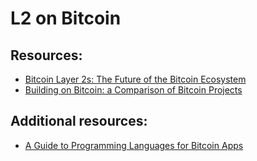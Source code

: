 # L2 on Bitcoin

## Resources:
* [Bitcoin Layer 2s: The Future of the Bitcoin Ecosystem](https://www.hiro.so/blog/bitcoin-layer-2s-the-future-of-the-bitcoin-ecosystem)
* [Building on Bitcoin: a Comparison of Bitcoin Projects](https://www.hiro.so/blog/building-on-bitcoin-project-comparison)

## Additional resources:

* [A Guide to Programming Languages for Bitcoin Apps](https://www.hiro.so/blog/bitcoin-ecosystem-a-guide-to-programming-languages-for-bitcoin-smart-contracts)
